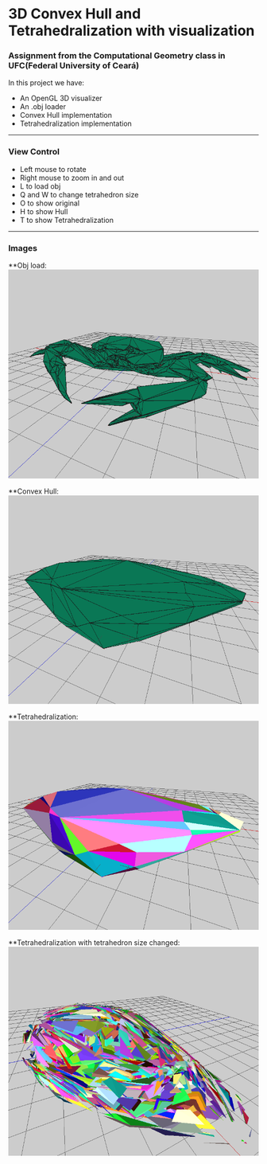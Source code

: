 # 3D Convex Hull and Tetrahedralization with visualization

### Assignment from the Computational Geometry class in UFC(Federal University of Ceará)

In this project we have:
* An OpenGL 3D visualizer
* An .obj loader
* Convex Hull implementation
* Tetrahedralization implementation

___

### View Control
* Left mouse to rotate
* Right mouse to zoom in and out
* L to load obj
* Q and W to change tetrahedron size
* O to show original
* H to show Hull
* T to show Tetrahedralization

___

### Images

**Obj load:  
![original](https://github.com/ErisonMiller/3D-Convex-Hull-and-Tetrahedralization-with-visualization/blob/master/Images/original.png "Loaded .obj")

**Convex Hull:  
![alt text](https://github.com/ErisonMiller/3D-Convex-Hull-and-Tetrahedralization-with-visualization/blob/master/Images/hull.png "Loaded .obj")

**Tetrahedralization:  
![alt text](https://github.com/ErisonMiller/3D-Convex-Hull-and-Tetrahedralization-with-visualization/blob/master/Images/thetra.png "Loaded .obj")

**Tetrahedralization with tetrahedron size changed:  
![alt text](https://github.com/ErisonMiller/3D-Convex-Hull-and-Tetrahedralization-with-visualization/blob/master/Images/thetra2.png "Loaded .obj")
